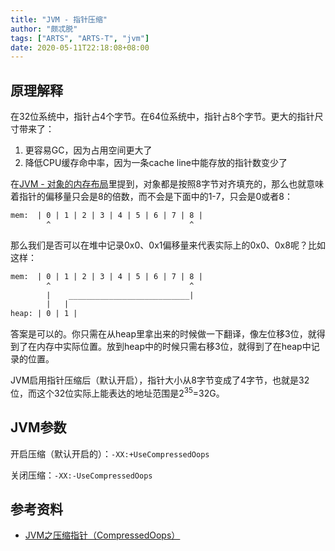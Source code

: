 ```yaml
---
title: "JVM - 指针压缩"
author: "颇忒脱"
tags: ["ARTS", "ARTS-T", "jvm"]
date: 2020-05-11T22:18:08+08:00
---
```


<!--more-->

## 原理解释

在32位系统中，指针占4个字节。在64位系统中，指针占8个字节。更大的指针尺寸带来了：

1. 更容易GC，因为占用空间更大了
2. 降低CPU缓存命中率，因为一条cache line中能存放的指针数变少了

在[JVM - 对象的内存布局](../object-layout)里提到，对象都是按照8字节对齐填充的，那么也就意味着指针的偏移量只会是8的倍数，而不会是下面中的1-7，只会是0或者8：

```txt
mem:  | 0 | 1 | 2 | 3 | 4 | 5 | 6 | 7 | 8 |
        ^                               ^
```

那么我们是否可以在堆中记录0x0、0x1偏移量来代表实际上的0x0、0x8呢？比如这样：

```txt
mem:  | 0 | 1 | 2 | 3 | 4 | 5 | 6 | 7 | 8 |
        ^                               ^
        |    ___________________________|
        |   |
heap: | 0 | 1 |
```

答案是可以的。你只需在从heap里拿出来的时候做一下翻译，像左位移3位，就得到了在内存中实际位置。放到heap中的时候只需右移3位，就得到了在heap中记录的位置。

JVM启用指针压缩后（默认开启），指针大小从8字节变成了4字节，也就是32位，而这个32位实际上能表达的地址范围是2<sup>35</sup>=32G。

## JVM参数

开启压缩（默认开启的）：`-XX:+UseCompressedOops`

关闭压缩：`-XX:-UseCompressedOops`

## 参考资料

* [JVM之压缩指针（CompressedOops）](https://juejin.im/post/5c4c8ad9f265da6179752b03)